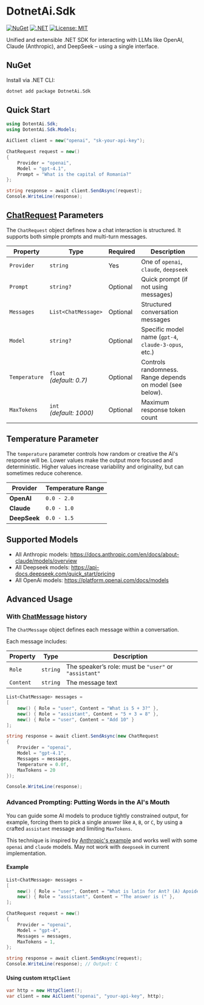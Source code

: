 # DotnetAi.Sdk

[![NuGet](https://img.shields.io/nuget/v/DotnetAi.Sdk.svg?color=blue)](https://www.nuget.org/packages/DotnetAi.Sdk)
[![.NET](https://img.shields.io/badge/.NET-9.0-blueviolet.svg)](https://dotnet.microsoft.com)
[![License: MIT](https://img.shields.io/badge/License-MIT-yellow.svg)](#license)

 Unified and extensible .NET SDK for interacting with LLMs like OpenAI, Claude (Anthropic), and DeepSeek – using a single interface.

## NuGet

Install via .NET CLI:

```bash
dotnet add package DotnetAi.Sdk
```

## Quick Start

```csharp
using DotentAi.Sdk;
using DotentAi.Sdk.Models;

AiClient client = new("openai", "sk-your-api-key");

ChatRequest request = new()
{
    Provider = "openai",
    Model = "gpt-4.1",
    Prompt = "What is the capital of Romania?"
};

string response = await client.SendAsync(request);
Console.WriteLine(response);
```

## [ChatRequest](https://github.com/horia-apostol/dotnet-ai/blob/main/dotnet-ai-sdk/src/DotnetAi.Sdk/Models/ChatRequest.cs) Parameters

The `ChatRequest` object defines how a chat interaction is structured. It supports both simple prompts and multi-turn messages.

| Property      | Type                        | Required | Description                                              |
| ------------- | --------------------------- | -------- | -------------------------------------------------------- |
| `Provider`    | `string`                    | Yes      | One of `openai`, `claude`, `deepseek`                    |
| `Prompt`      | `string?`                   | Optional | Quick prompt (if not using messages)                     |
| `Messages`    | `List<ChatMessage>`         | Optional | Structured conversation messages                         |
| `Model`       | `string?`                   | Optional | Specific model name (`gpt-4`, `claude-3-opus`, etc.)     |
| `Temperature` | `float`<br>*(default: 0.7)* | Optional | Controls randomness. Range depends on model (see below). |
| `MaxTokens`   | `int`<br>*(default: 1000)*  | Optional | Maximum response token count                             |

## Temperature Parameter

The `temperature` parameter controls how random or creative the AI's response will be. Lower values make the output more focused and deterministic. Higher values increase variability and originality, but can sometimes reduce coherence.

| Provider     | Temperature Range |
| ------------ | ----------------- |
| **OpenAI**   | `0.0 - 2.0`       |
| **Claude**   | `0.0 - 1.0`       |
| **DeepSeek** | `0.0 - 1.5`       |

## Supported Models

- All Anthropic models: https://docs.anthropic.com/en/docs/about-claude/models/overview
- All Deepseek models: https://api-docs.deepseek.com/quick_start/pricing
- All OpenAi models: https://platform.openai.com/docs/models

## Advanced Usage

### With [ChatMessage](https://github.com/horia-apostol/dotnet-ai/blob/main/dotnet-ai-sdk/src/DotnetAi.Sdk/Models/ChatMessage.cs) history

The `ChatMessage` object defines each message within a conversation.

Each message includes:

| Property   | Type     | Description |
|------------|----------|-------------|
| `Role`     | `string` | The speaker’s role: must be `"user"` or `"assistant"` |
| `Content`  | `string` | The message text |
```csharp
List<ChatMessage> messages =
[
    new() { Role = "user", Content = "What is 5 + 3?" },
    new() { Role = "assistant", Content = "5 + 3 = 8" },
    new() { Role = "user", Content = "Add 10" }
];

string response = await client.SendAsync(new ChatRequest
{
    Provider = "openai",
    Model = "gpt-4.1",
    Messages = messages,
    Temperature = 0.0f,
    MaxTokens = 20
});

Console.WriteLine(response);
```

### Advanced Prompting: Putting Words in the AI's Mouth

You can guide some AI models to produce tightly constrained output, for example, forcing them to pick a single answer like `A`, `B`, or `C`, by using a crafted `assistant` message and limiting `MaxTokens`.

 This technique is inspired by [Anthropic's example](https://docs.anthropic.com/en/api/messages-examples#putting-words-in-claude%E2%80%99s-mouth) and works well with some `openai` and `claude` models. May not work with `deepseek` in current implementation.
 
#### Example

```csharp
List<ChatMessage> messages =
[
    new() { Role = "user", Content = "What is latin for Ant? (A) Apoidea, (B) Rhopalocera, (C) Formicidae" },
    new() { Role = "assistant", Content = "The answer is (" },
];

ChatRequest request = new()
{
    Provider = "openai",
    Model = "gpt-4",
    Messages = messages,
    MaxTokens = 1,
};

string response = await client.SendAsync(request);
Console.WriteLine(response); // Output: C
```

#### Using custom `HttpClient`

```csharp
var http = new HttpClient();
var client = new AiClient("openai", "your-api-key", http);
```



